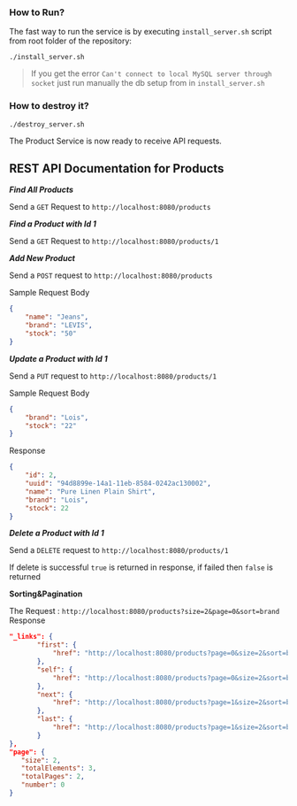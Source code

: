 

### How to Run?

The fast way to run the service is by executing ``install_server.sh`` script from root folder of the repository:
```
./install_server.sh
```
> If you get the error `Can't connect to local MySQL server through socket` just run manually the db setup from in `install_server.sh` 

### How to destroy it?
```
./destroy_server.sh
```

The Product Service is now ready to receive API requests.

## REST API Documentation for Products
**_Find All Products_** 

Send a `GET` Request to `http://localhost:8080/products`

**_Find a Product with Id 1_**

Send a `GET` Request to `http://localhost:8080/products/1`

**_Add New Product_**

Send a `POST` request to `http://localhost:8080/products`

Sample Request Body
```json
{
    "name": "Jeans",
    "brand": "LEVIS",
    "stock": "50"
}
```

**_Update a Product with Id 1_**

Send a `PUT` request to `http://localhost:8080/products/1`

Sample Request Body
```json
{
    "brand": "Lois",
    "stock": "22"
}
```
Response
```json
{
    "id": 2,
    "uuid": "94d8899e-14a1-11eb-8584-0242ac130002",
    "name": "Pure Linen Plain Shirt",
    "brand": "Lois",
    "stock": 22
}
```

**_Delete a Product with Id 1_**

Send a `DELETE` request to `http://localhost:8080/products/1`

If delete is successful `true` is returned in response, if failed then `false` is returned

**Sorting&Pagination**

The Request : `http://localhost:8080/products?size=2&page=0&sort=brand`
Response
 ```json
"_links": {
        "first": {
            "href": "http://localhost:8080/products?page=0&size=2&sort=brand,asc"
        },
        "self": {
            "href": "http://localhost:8080/products?page=0&size=2&sort=brand,asc"
        },
        "next": {
            "href": "http://localhost:8080/products?page=1&size=2&sort=brand,asc"
        },
        "last": {
            "href": "http://localhost:8080/products?page=1&size=2&sort=brand,asc"
        }
 },
 "page": {
    "size": 2,
    "totalElements": 3,
    "totalPages": 2,
    "number": 0
 }
```
